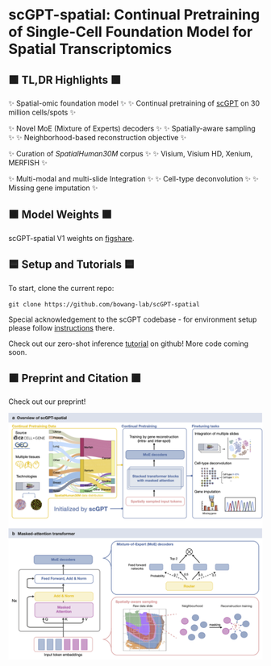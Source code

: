 # scGPT-spatial: Continual Pretraining of Single-Cell Foundation Model for Spatial Transcriptomics

## 🟩 </ins>TL,DR Highlights 🟩

✨ Spatial-omic foundation model ✨ ✨ Continual pretraining of [scGPT](https://github.com/bowang-lab/scGPT) on 30 million cells/spots ✨ 


✨ Novel MoE (Mixture of Experts) decoders ✨ ✨ Spatially-aware sampling ✨ ✨ Neighborhood-based reconstruction objective ✨ 


✨ Curation of *SpatialHuman30M* corpus ✨ ✨ Visium, Visium HD, Xenium, MERFISH ✨


✨ Multi-modal and multi-slide Integration ✨ ✨ Cell-type deconvolution ✨ ✨ Missing gene imputation ✨


## 🟫 Model Weights 🟫

scGPT-spatial V1 weights on [figshare](https://figshare.com/articles/software/scGPT-spatial_V1_Model_Weights/28356068?file=52163879).

## 🟦 Setup and Tutorials 🟦
To start, clone the current repo:

`git clone https://github.com/bowang-lab/scGPT-spatial`

Special acknowledgement to the scGPT codebase - for environment setup please follow [instructions](https://github.com/bowang-lab/scGPT) there.

Check out our zero-shot inference [tutorial](https://github.com/bowang-lab/scGPT-spatial/tree/main/tutorials) on github! More code coming soon.

## 🟪 Preprint and Citation 🟪

Check out our preprint!

![scGPT-spatial workflow](images/Fig1.png)
